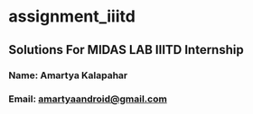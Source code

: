 # assignment_iiitd
## Solutions For MIDAS LAB IIITD Internship
### Name: Amartya Kalapahar
### Email: amartyaandroid@gmail.com
